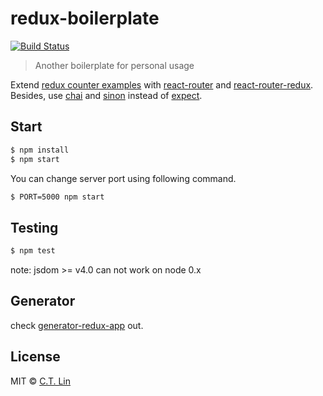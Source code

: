 # redux-boilerplate

[![Build Status][travis-image]][travis-url]

> Another boilerplate for personal usage

Extend [redux counter examples](https://github.com/reactjs/redux/tree/master/examples/counter) with [react-router](https://github.com/reactjs/react-router) and [react-router-redux](https://github.com/reactjs/react-router-redux). Besides, use [chai](https://github.com/chaijs/chai) and [sinon](https://github.com/sinonjs/sinon) instead of [expect](https://github.com/mjackson/expect).

## Start

```sh
$ npm install
$ npm start
```

You can change server port using following command.

```sh
$ PORT=5000 npm start
```

## Testing

```sh
$ npm test
```

note: jsdom >= v4.0 can not work on node 0.x

## Generator

check [generator-redux-app](https://github.com/chentsulin/generator-redux-app) out.

## License

MIT © [C.T. Lin](https://github.com/chentsulin/redux-boilerplate)

[travis-image]: https://travis-ci.org/chentsulin/redux-boilerplate.svg?branch=master
[travis-url]: https://travis-ci.org/chentsulin/redux-boilerplate

